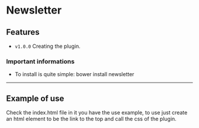 # Newsletter

## Features

- `v1.0.0` Creating the plugin.

### Important informations

- To install is quite simple: bower install newsletter
-----

## Example of use
Check the index.html file in it you have the use example, to use just create an html element to be the link to the top and call the css of the plugin.
